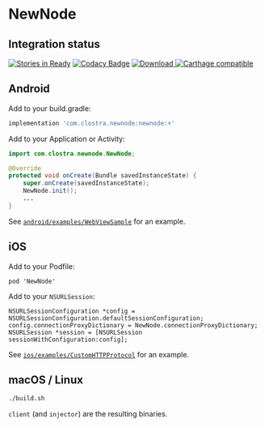 # NewNode

## Integration status

[![Stories in Ready](https://badge.waffle.io/clostra/newnode.svg?label=ready&title=Ready)](http://waffle.io/clostra/newnode)
[![Codacy Badge](https://api.codacy.com/project/badge/Grade/fbeb689ec190470a90645fb016cbcfb7)](https://www.codacy.com/app/shalunov/newnode)
[ ![Download](https://api.bintray.com/packages/clostra/NewNode/newnode/images/download.svg) ](https://bintray.com/clostra/NewNode/newnode/_latestVersion)
[![Carthage compatible](https://img.shields.io/badge/Carthage-compatible-4BC51D.svg?style=flat)](https://github.com/Carthage/Carthage)

## Android

Add to your build.gradle:
```groovy
implementation 'com.clostra.newnode:newnode:+'
```

Add to your Application or Activity:

```java
import com.clostra.newnode.NewNode;

@Override
protected void onCreate(Bundle savedInstanceState) {
    super.onCreate(savedInstanceState);
    NewNode.init();
    ...
}
```

See [`android/examples/WebViewSample`](https://github.com/clostra/newnode/tree/master/android/examples/WebViewSample) for an example.

## iOS

Add to your Podfile:
```cocoapods
pod 'NewNode'
```

Add to your `NSURLSession`:

```objc
NSURLSessionConfiguration *config = NSURLSessionConfiguration.defaultSessionConfiguration;
config.connectionProxyDictionary = NewNode.connectionProxyDictionary;
NSURLSession *session = [NSURLSession sessionWithConfiguration:config];
```

See [`ios/examples/CustomHTTPProtocol`](https://github.com/clostra/newnode/tree/master/ios/examples/CustomHTTPProtocol) for an example.

## macOS / Linux
```bash
./build.sh
```
`client` (and `injector`) are the resulting binaries.

